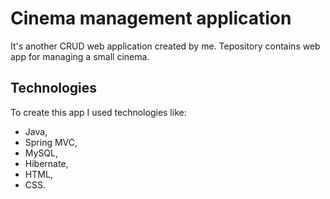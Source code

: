 # Cinema management application

It's another CRUD web application created by me. Tepository contains web app for managing a small cinema.

## Technologies

To create this app I used technologies like:

- Java,
- Spring MVC,
- MySQL,
- Hibernate,
- HTML,
- CSS.
